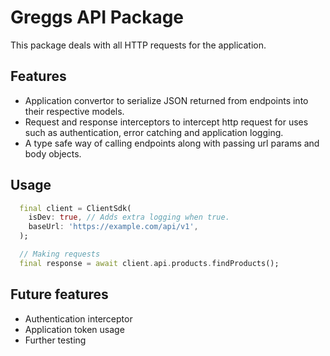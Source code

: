 # Greggs API Package

This package deals with all HTTP requests for the application.

## Features

- Application convertor to serialize JSON returned from endpoints into their respective models.
- Request and response interceptors to intercept http request for uses such as authentication, error catching and application logging.
- A type safe way of calling endpoints along with passing url params and body objects. 

## Usage

```dart
  final client = ClientSdk(
    isDev: true, // Adds extra logging when true. 
    baseUrl: 'https://example.com/api/v1',
  );

  // Making requests  
  final response = await client.api.products.findProducts();
```

## Future features

- Authentication interceptor
- Application token usage
- Further testing


